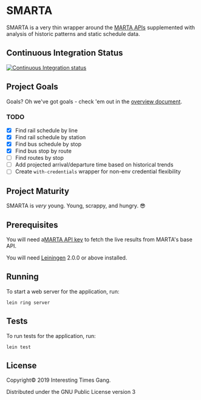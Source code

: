 # SMARTA

SMARTA is a very thin wrapper around the
[MARTA APIs](http://www.itsmarta.com/app-developer-resources.aspx) supplemented
with analysis of historic patterns and static schedule data.

## Continuous Integration Status

[![Continuous Integration status](https://secure.travis-ci.org/csmith-cb/smarta-api.png)](http://travis-ci.org/csmith-cb/smarta-api)

## Project Goals

Goals? Oh we've got goals - check 'em out in the
[overview document](doc/overview.md).

### TODO

- [x] Find rail schedule by line
- [x] Find rail schedule by station
- [x] Find bus schedule by stop
- [x] Find bus stop by route
- [ ] Find routes by stop
- [ ] Add projected arrival/departure time based on historical trends
- [ ] Create `with-credentials` wrapper for non-env credential flexibility

## Project Maturity

SMARTA is _very_ young. Young, scrappy, and hungry. 😎

## Prerequisites

You will need a[MARTA API key](https://www.itsmarta.com/developer-reg-rtt.aspx)
to fetch the live results from MARTA's base API.

You will need [Leiningen][] 2.0.0 or above installed.

[leiningen]: https://github.com/technomancy/leiningen

## Running

To start a web server for the application, run:

    lein ring server

## Tests

To run tests for the application, run:

    lein test

## License

Copyright© 2019 Interesting Times Gang.

Distributed under the GNU Public License version 3
